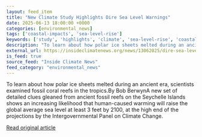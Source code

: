 ```yaml
---
layout: feed_item
title: "New Climate Study Highlights Dire Sea Level Warnings"
date: 2025-06-13 18:00:00 +0000
categories: [environmental_news]
tags: ['coastal-impacts', 'sea-level-rise']
keywords: ['study', 'highlights', 'climate', 'sea-level-rise', 'coastal-impacts']
description: "To learn about how polar ice sheets melted during an ancient era, scientists examined fossil coral reefs in the tropics"
external_url: https://insideclimatenews.org/news/13062025/dire-sea-level-warming-polar-ice-sheets/
is_feed: true
source_feed: "Inside Climate News"
feed_category: "environmental_news"
---
```


To learn about how polar ice sheets melted during an ancient era, scientists examined fossil coral reefs in the tropics.By Bob BerwynA new set of detailed clues gleaned from ancient fossil reefs on the Seychelle Islands shows an increasing likelihood that human-caused warming will raise the global average sea level at least 3 feet by 2100, at the high end of the projections by the Intergovernmental Panel on Climate Change.&nbsp;

[Read original article](https://insideclimatenews.org/news/13062025/dire-sea-level-warming-polar-ice-sheets/)
